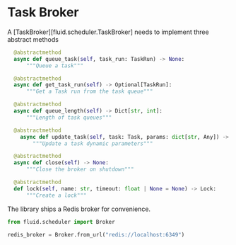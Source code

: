 # Task Broker

A [TaskBroker][fluid.scheduler.TaskBroker] needs to implement three abstract methods

```python
  @abstractmethod
  async def queue_task(self, task_run: TaskRun) -> None:
      """Queue a task"""

  @abstractmethod
  async def get_task_run(self) -> Optional[TaskRun]:
      """Get a Task run from the task queue"""

  @abstractmethod
  async def queue_length(self) -> Dict[str, int]:
      """Length of task queues"""

  @abstractmethod
    async def update_task(self, task: Task, params: dict[str, Any]) -> TaskInfo:
        """Update a task dynamic parameters"""

  @abstractmethod
  async def close(self) -> None:
      """Close the broker on shutdown"""

  @abstractmethod
  def lock(self, name: str, timeout: float | None = None) -> Lock:
      """Create a lock"""
```

The library ships a Redis broker for convenience.

```python
from fluid.scheduler import Broker

redis_broker = Broker.from_url("redis://localhost:6349")
```
